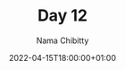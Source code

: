---
title: "Day 12"
episode: "12"
season: "1"
Description: "Day 12 of the Slack Hunger Games Podcast"
guid: "shg-12"
podcast: "isp/shg-12.mp3"
podcast_bytes: "08:58"
podcast_duration: "8709962"
date: 2022-04-15T18:00:00+01:00

author: "Nama Chibitty"
aliases: []
categories: []
---